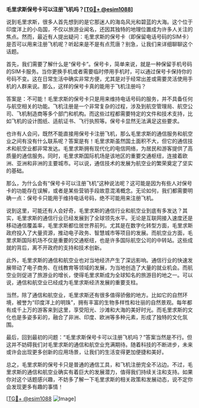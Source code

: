 **毛里求斯保号卡可以注册飞机吗？[[TG💪+ @esim1088](https://t.me/s/esim1088)]**

说到毛里求斯，很多人首先想到的是它那迷人的海岛风光和碧蓝的大海。这个位于印度洋上的小岛国，不仅以旅游业闻名，还因其独特的地理位置成为许多人关注的焦点。然而，最近有人提出疑问：毛里求斯的保号卡（即保留电话号码的SIM卡）是否可以用来注册飞机呢？听起来是不是有点荒唐？别急，让我们来详细聊聊这个话题。

首先，我们需要了解什么是“保号卡”。保号卡，简单来说，就是一种保留手机号码的SIM卡服务。当你更换手机或者需要临时停用手机时，可以通过保号卡保持你的号码不变。这在日常生活中确实非常方便，尤其是对于经常出差或需要灵活使用手机的人群来说。那么，这样的保号卡真的能用于飞机注册吗？

答案是：不可能！毛里求斯的保号卡只是用来维持电话号码的服务，并不具备任何与航空相关的功能。飞机注册是一个非常复杂的过程，涉及到航空管理局、航空公司、飞机制造商等多个部门和机构。而这些过程都需要特定的文件和技术支持，比如飞机的设计图纸、适航证书、飞行执照等。保号卡显然无法满足这些要求。

也许有人会问，既然不能直接用保号卡注册飞机，那么毛里求斯的通信服务和航空业之间有没有什么联系呢？答案是有！毛里求斯虽然国土面积不大，但它的通信技术和航空业都非常发达。毛里求斯拥有现代化的电信网络，为居民和游客提供了高质量的通信服务。同时，毛里求斯国际机场是该地区的重要交通枢纽，连接着欧洲、亚洲和非洲的主要城市。可以说，通信技术的发展为航空业的繁荣奠定了坚实的基础。

那么，为什么会有“保号卡可以注册飞机”这种说法呢？这可能是因为有些人对保号卡的功能存在误解，或者是某些营销手段故意混淆概念。无论如何，我们都需要明确一点：保号卡只能用于维持电话号码，绝不可能用来注册飞机。

说到这里，可能还有人会好奇，毛里求斯的通信行业和航空业到底有多发达？其实，毛里求斯的通信行业已经发展到了全球领先水平。无论是互联网接入速度还是移动通信覆盖率，毛里求斯都位居世界前列。尤其是在数字化转型方面，毛里求斯政府投入了大量资源，推动电子政务、智慧城市等项目的发展。而航空业方面，毛里求斯国际机场不仅是重要的交通枢纽，也是许多国际航空公司的中转站。这些成就的背后，离不开政府的支持和技术创新。

此外，毛里求斯的通信和航空业也对当地经济产生了深远影响。通信行业的快速发展带动了电子商务、在线教育等领域的发展，为当地创造了大量的就业机会。而航空业则促进了旅游业的增长，使得毛里求斯成为全球知名的旅游目的地之一。可以说，通信和航空业已经成为毛里求斯经济发展的重要支柱。

当然，除了通信和航空业，毛里求斯还有很多值得骄傲的地方。比如它的自然环境，被誉为“印度洋上的明珠”，拥有丰富的生物多样性和壮丽的自然景观。每年都有成千上万的游客来到这里，享受阳光、沙滩和大海的美好时光。而毛里求斯的文化也是多姿多彩的，融合了非洲、印度、欧洲等多种元素，形成了独特的文化氛围。

最后，回到最初的问题：“毛里求斯保号卡可以注册飞机吗？”答案当然是不行。但这并不妨碍我们对毛里求斯的通信和航空业充满期待。随着科技的不断进步，未来或许会出现更多创新的应用场景，让我们的生活变得更加便捷和美好。

总之，毛里求斯的保号卡只是普通的通信工具，和飞机注册完全不沾边。不过，毛里求斯的通信和航空业确实有着巨大的发展潜力，值得我们持续关注和支持。如果你对这个话题感兴趣，不妨多了解一下毛里求斯的相关政策和发展动态，说不定你会发现更多有趣的事情！

[[TG💪+ @esim1088](https://t.me/s/esim1088) ![Image](https://i.postimg.cc/4NQfJmqS/Snipaste-2025-05-13-00-14-12.png)]